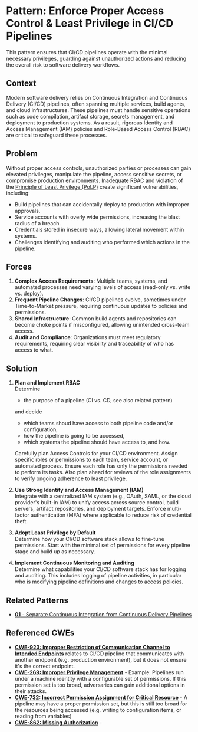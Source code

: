 # Pattern: Enforce Proper Access Control & Least Privilege in CI/CD Pipelines

This pattern ensures that CI/CD pipelines operate with the minimal necessary privileges, guarding against unauthorized actions and reducing the overall risk to software delivery workflows.

## Context
Modern software delivery relies on Continuous Integration and Continuous Delivery (CI/CD) pipelines, often spanning multiple services, build agents, and cloud infrastructures. These pipelines must handle sensitive operations such as code compilation, artifact storage, secrets management, and deployment to production systems. As a result, rigorous Identity and Access Management (IAM) policies and Role-Based Access Control (RBAC) are critical to safeguard these processes.

## Problem
Without proper access controls, unauthorized parties or processes can gain elevated privileges, manipulate the pipeline, access sensitive secrets, or compromise production environments. Inadequate RBAC and violation of the [Principle of Least Privilege (PoLP)](https://en.wikipedia.org/wiki/Principle_of_least_privilege) create significant vulnerabilities, including:

- Build pipelines that can accidentally deploy to production with improper approvals.
- Service accounts with overly wide permissions, increasing the blast radius of a breach.
- Credentials stored in insecure ways, allowing lateral movement within systems.
- Challenges identifying and auditing who performed which actions in the pipeline.

## Forces
1. **Complex Access Requirements**: Multiple teams, systems, and automated processes need varying levels of access (read-only vs. write vs. deploy).
2. **Frequent Pipeline Changes**: CI/CD pipelines evolve, sometimes under Time-to-Market pressure, requiring continuous updates to policies and permissions.
3. **Shared Infrastructure**: Common build agents and repositories can become choke points if misconfigured, allowing unintended cross-team access.
4. **Audit and Compliance**: Organizations must meet regulatory requirements, requiring clear visibility and traceability of who has access to what.

## Solution
1. **Plan and Implement RBAC**  
   Determine 
   - the purpose of a pipeline (CI vs. CD, see also related pattern)
   
   and decide 
   - which teams shoud have access to both pipeline code and/or configuration,
   - how the pipeline is going to be accessed,
   - which systems the pipeline should have access to, and how.

   Carefully plan Access Controls for your CI/CD environment. Assign specific roles or permissions to each team, service account, or automated process. Ensure each role has only the permissions needed to perform its tasks. Also plan ahead for reviews of the role assignments to verify ongoing adherence to least privilege.  

2. **Use Strong Identity and Access Management (IAM)**  
   Integrate with a centralized IAM system (e.g., OAuth, SAML, or the cloud provider's built-in IAM) to unify access across source control, build servers, artifact repositories, and deployment targets. Enforce multi-factor authentication (MFA) where applicable to reduce risk of credential theft.

3. **Adopt Least Privilege by Default**  
   Determine how your CI/CD software stack allows to fine-tune permissions. Start with the minimal set of permissions for every pipeline stage and build up as necessary.  

4. **Implement Continuous Monitoring and Auditing**  
   Determine what capabilities your CI/CD software stack has for logging and auditing. This includes logging of pipeline activities, in particular who is modifying pipeline definitions and changes to access policies.  

## Related Patterns

- [**01** - Separate Continuous Integration from Continuous Delivery Pipelines](./patterns/01%20CI%20CD%20Separation.md)

## Referenced CWEs
- [**CWE-923: Improper Restriction of Communication Channel to Intended Endpoints**](https://cwe.mitre.org/data/definitions/923.html) relates to CI/CD pipeline that communicates with another endpoint (e.g. production environment), but it does not ensure it's the correct endpoint. 
- [**CWE-269: Improper Privilege Management**](https://cwe.mitre.org/data/definitions/269.html) - Example: Pipelines run under a machine identity with a configurable set of permissions. If this permission set is too broad, adversaries can gain additional options in their attacks.
- [**CWE-732: Incorrect Permission Assignment for Critical Resource**](https://cwe.mitre.org/data/definitions/732.html) - A pipeline may have a proper permission set, but this is still too broad for the resources being accessed (e.g. writing to configuration items, or reading from variables)
- [**CWE-862: Missing Authorization**](https://cwe.mitre.org/data/definitions/862.html) - 
